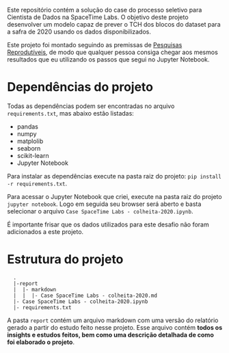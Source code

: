 Este repositório contém a solução do case do processo seletivo para Cientista de Dados na SpaceTime Labs. O objetivo deste projeto desenvolver um modelo capaz de prever o TCH dos blocos do dataset para a safra de 2020 usando os dados disponibilizados.

Este projeto foi montado seguindo as premissas de [Pesquisas Reprodutíveis](https://pt.coursera.org/learn/reproducible-research), de modo que qualquer pessoa consiga chegar aos mesmos resultados que eu utilizando os passos que segui no Jupyter Notebook.

# Dependências do projeto

Todas as dependências podem ser encontradas no arquivo `requirements.txt`, mas abaixo estão listadas:
* pandas
* numpy
* matplolib
* seaborn
* scikit-learn
* Jupyter Notebook

Para instalar as dependências execute na pasta raiz do projeto: `pip install -r requirements.txt`. 

Para acessar o Jupyter Notebook que criei, execute na pasta raiz do projeto `jupyter notebook`. Logo em seguida seu browser será aberto e basta selecionar o arquivo `Case SpaceTime Labs - colheita-2020.ipynb`. 

É importante frisar que os dados utilizados para este desafio não foram adicionados a este projeto. 

# Estrutura do projeto

```{sh}
  .
  |-report
  |  |- markdown
  |  |  |- Case SpaceTime Labs - colheita-2020.md
  |- Case SpaceTime Labs - colheita-2020.ipynb
  |- requirements.txt
```

A pasta `report` contém um arquivo markdown com uma versão do relatório gerado a partir do estudo feito nesse projeto. Esse arquivo contém **todos os insights e estudos feitos, bem como uma descrição detalhada de como foi elaborado o projeto**.
